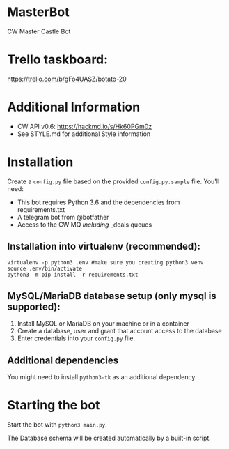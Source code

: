 # MasterBot
CW Master Castle Bot

# Trello taskboard:
https://trello.com/b/gFo4UASZ/botato-20

# Additional Information
* CW API v0.6: https://hackmd.io/s/Hk60PGm0z
* See STYLE.md for additional Style information

# Installation 
Create a `config.py` file based on the provided `config.py.sample` file. You'll need: 

* This bot requires Python 3.6 and the dependencies from requirements.txt
* A telegram bot from @botfather
* Access to the CW MQ *including* _deals queues 
 
## Installation into virtualenv (recommended):
```
virtualenv -p python3 .env #make sure you creating python3 venv
source .env/bin/activate
python3 -m pip install -r requirements.txt
```

## MySQL/MariaDB database setup (only mysql is supported):
1) Install MySQL or MariaDB on your machine or in a container
2) Create a database, user and grant that account access to the database
3) Enter credentials into your `config.py` file.


## Additional dependencies
You might need to install `python3-tk` as an additional dependency

# Starting the bot
Start the bot with `python3 main.py`. 

The Database schema will be created automatically by a built-in script.
